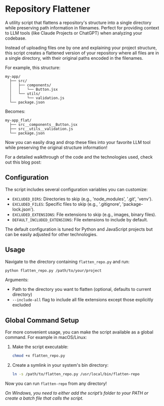 # Repository Flattener

A utility script that flattens a repository's structure into a single directory while preserving path information in filenames. Perfect for providing context to LLM tools (like Claude Projects or ChatGPT) when analyzing your codebase.

Instead of uploading files one by one and explaining your project structure, this script creates a flattened version of your repository where all files are in a single directory, with their original paths encoded in the filenames.

For example, this structure:
```
my-app/
  ├── src/
  │   ├── components/
  │   │   └── Button.jsx
  │   └── utils/
  │       └── validation.js
  └── package.json
```

Becomes:
```
my-app_flat/
  ├── src__components__Button.jsx
  ├── src__utils__validation.js
  └── package.json
```

Now you can easily drag and drop these files into your favorite LLM tool while preserving the original structure information!

For a detailed walkthrough of the code and the technologies used, check out this blog post: []()

## Configuration

The script includes several configuration variables you can customize:

- `EXCLUDED_DIRS`: Directories to skip (e.g., 'node_modules', '.git', 'venv').
- `EXCLUDED_FILES`: Specific files to skip (e.g., '.gitignore', 'package-lock.json').
- `EXCLUDED_EXTENSIONS`: File extensions to skip (e.g., images, binary files).
- `DEFAULT_INCLUDED_EXTENSIONS`: File extensions to include by default.

The default configuration is tuned for Python and JavaScript projects but can be easily adjusted for other technologies.

## Usage

Navigate to the directory containing `flatten_repo.py` and run:

```bash
python flatten_repo.py /path/to/your/project
```

Arguments:
- Path to the directory you want to flatten (optional, defaults to current directory)
- `--include-all` flag to include all file extensions except those explicitly excluded

## Global Command Setup

For more convenient usage, you can make the script available as a global command. For example in macOS/Linux:

1. Make the script executable:
    ```bash
    chmod +x flatten_repo.py
    ```

2. Create a symlink in your system's bin directory:
    ```bash
    ln -s /path/to/flatten_repo.py /usr/local/bin/flatten-repo
    ```

Now you can run `flatten-repo` from any directory!

*On Windows, you need to either add the script’s folder to your PATH or create a batch file that calls the script.*